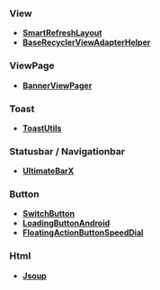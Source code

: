 ### View
* **[SmartRefreshLayout](https://github.com/scwang90/SmartRefreshLayout)**
* **[BaseRecyclerViewAdapterHelper](https://github.com/CymChad/BaseRecyclerViewAdapterHelper)**

### ViewPage
* **[BannerViewPager](https://github.com/zhpanvip/BannerViewPager)**

### Toast
* **[ToastUtils](https://github.com/getActivity/ToastUtils)**

### Statusbar / Navigationbar
* **[UltimateBarX](https://github.com/Zackratos/UltimateBarX)**

### Button
* **[SwitchButton](https://github.com/zcweng/SwitchButton)**
* **[LoadingButtonAndroid](https://github.com/leandroBorgesFerreira/LoadingButtonAndroid)**
* **[FloatingActionButtonSpeedDial](https://github.com/leinardi/FloatingActionButtonSpeedDial)**

### Html
* **[Jsoup](https://github.com/jhy/jsoup)**
